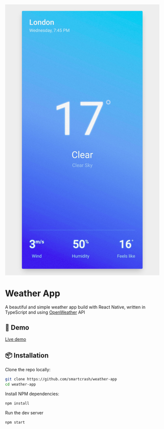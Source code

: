 ![screenshot](./screenshot.png)

# Weather App

A beautiful and simple weather app build with React Native, written in TypeScript and using [OpenWeather](https://openweathermap.org/) API

## 🚀 Demo

[Live demo](https://expo.dev/@deigo/weather-app)

## 📦 Installation

Clone the repo locally:

```sh
git clone https://github.com/smartcrash/weather-app
cd weather-app
```

Install NPM dependencies:

```sh
npm install
```

Run the dev server

```sh
npm start
```
